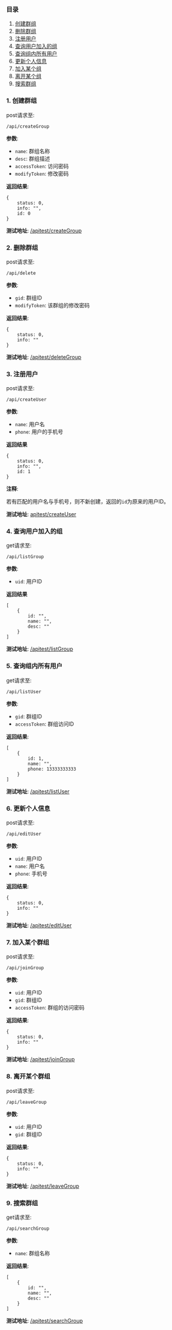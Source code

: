### 目录

1.  [创建群组](#createGroup)
2.  [删除群组](#deleteGroup)
3.  [注册用户](#createUser)
4.  [查询用户加入的组](#listGroup)
5.  [查询组内所有用户](#listUser)
6.  [更新个人信息](#editUser)
7.  [加入某个组](#joinGroup)
8.  [离开某个组](#leaveGroup)
9.  [搜索群组](#searchGroup)

<h3 id="createGroup">1. 创建群组</h3>

post请求至:

<pre><code>/api/createGroup</code></pre>

**参数**:

*   `name`: 群组名称
*   `desc`: 群组描述
*   `accessToken`: 访问密码
*   `modifyToken`: 修改密码

**返回结果**:

<pre><code>{
    status: 0,
    info: "",
    id: 0
}</code></pre>

**测试地址**: [/apitest/createGroup](/apitest/createGroup)

<h3 id="deleteGroup">2. 删除群组</h3>

post请求至:

<pre><code>/api/delete</code></pre>

**参数**:

*   `gid`: 群组ID
*   `modifyToken`: 该群组的修改密码

**返回结果**:

<pre><code>{
    status: 0,
    info: ""
}</code></pre>

**测试地址**: [/apitest/deleteGroup](/apitest/deleteGroup)

<h3 id="createUser">3. 注册用户</h3>

post请求至:

<pre><code>/api/createUser</code></pre>

**参数**:

*   `name`: 用户名
*   `phone`: 用户的手机号

**返回结果**

<pre><code>{
    status: 0,
    info: "",
    id: 1
}</code></pre>

**注释**:

若有匹配的用户名与手机号，则不新创建，返回的`id`为原来的用户ID。

**测试地址**: [apitest/createUser](/apitest/createUser)

<h3 id="listGroup">4. 查询用户加入的组</h3>

get请求至:

<pre><code>/api/listGroup</code></pre>

**参数**:

*   `uid`: 用户ID

**返回结果**

<pre><code>[
    {
        id: "",
        name: "",
        desc: ""
    }
]</code></pre>

**测试地址**: [/apitest/listGroup](/apitest/listGroup)

<h3 id="listUser">5. 查询组内所有用户</h3>

get请求至:

<pre><code>/api/listUser</code></pre>

**参数**:

*   `gid`: 群组ID
*   `accessToken`: 群组访问ID

**返回结果**:

<pre><code>[
    {
        id: 1,
        name: "",
        phone: 13333333333
    }
]</code></pre>

**测试地址**: [/apitest/listUser](/apitest/listUser)

<h3 id="editUser">6. 更新个人信息</h3>

post请求至:

<pre><code>/api/editUser</code></pre>

**参数**:

*   `uid`: 用户ID
*   `name`: 用户名
*   `phone`: 手机号

**返回结果**:

<pre><code>{
    status: 0,
    info: ""
}</code></pre>

**测试地址**: [/apitest/editUser](/apitest/editUser)

<h3 id="joinGroup">7. 加入某个群组</h3>

post请求至:

<pre><code>/api/joinGroup</code></pre>

**参数**:

*   `uid`: 用户ID
*   `gid`: 群组ID
*   `accessToken`: 群组的访问密码

**返回结果**:

<pre><code>{
    status: 0,
    info: ""
}</code></pre>

**测试地址**: [/apitest/joinGroup](/apitest/joinGroup)

<h3 id="leaveGroup">8. 离开某个群组</h3>

post请求至:

<pre><code>/api/leaveGroup</code></pre>

**参数**:

*   `uid`: 用户ID
*   `gid`: 群组ID

**返回结果**:

<pre><code>{
    status: 0,
    info: ""
}</code></pre>

**测试地址**: [/apitest/leaveGroup](/apitest/leaveGroup)

<h3 id="searchGroup">9. 搜索群组</h3>

get请求至:

<pre><code>/api/searchGroup</code></pre>

**参数**:

*   `name`: 群组名称

**返回结果**:

<pre><code>[
    {
        id: "",
        name: "",
        desc: ""
    }
]</code></pre>

**测试地址**: [/apitest/searchGroup](/apitest/searchGroup)
